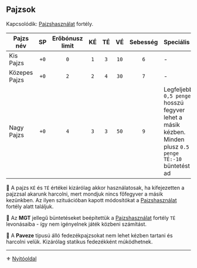 ## Pajzsok

Kapcsolódik: [Pajzshasználat](fortelyok.harci/pajzshasznalat.md) fortély.

<!-- tag: md_table_pajzs_start -->

| Pajzs név     |  SP  | Erőbónusz limit | KÉ  | TÉ  |  VÉ  | Sebesség | Speciális                                                                                                  |
| ------------- | :--: | :-------------: | :-: | :-: | :--: | :------: | :--------------------------------------------------------------------------------------------------------- |
| Kis Pajzs     | `+0` |       `0`       | `1` | `3` | `10` |   `6`    | -                                                                                                          |
| Közepes Pajzs | `+0` |       `2`       | `2` | `4` | `30` |   `7`    | -                                                                                                          |
| Nagy Pajzs    | `+0` |       `4`       | `3` | `3` | `50` |   `9`    | Legfeljebb `0,5 penge` hosszú fegyver lehet a másik kézben. Minden plusz `0.5 penge` `TÉ:-10` büntetést ad |
<!-- tag: md_table_pajzs_end -->

🔆 A pajzs `KÉ` és `TÉ` értékei kizárólag akkor használatosak, ha kifejezetten a pajzzsal akarunk harcolni, mert mondjuk nincs főfegyver a másik kezünkben. Az ilyen szituációban kapott módosítókat a [Pajzshasználat](fortelyok.harci/pajzshasznalat.md) fortély alatt találjuk.

🔆 Az **MGT** jellegű büntetéseket beépítettük a [Pajzshasználat](fortelyok.harci/pajzshasznalat.md) fortély `TÉ` levonásaiba - így nem igényelnek játék közbeni számítást.

🔆 A **Paveze** típusú álló fedezékpajzsokat nem lehet kézben tartani és harcolni velük. Kizárólag statikus fedezékként múködhetnek.

---

⚜️ [Nyitóoldal](start.md#6-harcrendszer-%EF%B8%8F)
